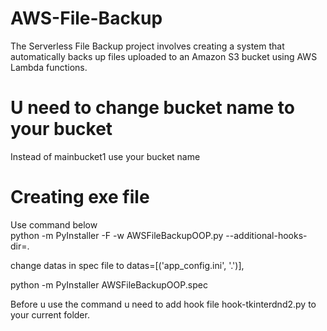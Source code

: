 # AWS-File-Backup
 The Serverless File Backup project involves creating a system that automatically backs up files uploaded to an Amazon S3 bucket using AWS Lambda functions.


# U need to change bucket name to your bucket
 Instead of mainbucket1 use your bucket name
# Creating exe file

 Use command below \
 python -m PyInstaller -F -w AWSFileBackupOOP.py --additional-hooks-dir=.

 change datas in spec file to datas=[('app_config.ini', '.')],

 python -m PyInstaller AWSFileBackupOOP.spec

Before u use the command u need to add hook file hook-tkinterdnd2.py to your current folder.
